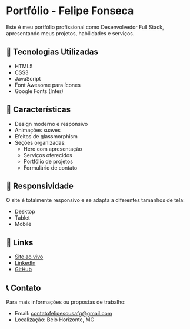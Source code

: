 # Portfólio - Felipe Fonseca

Este é meu portfólio profissional como Desenvolvedor Full Stack, apresentando meus projetos, habilidades e serviços.

## 🚀 Tecnologias Utilizadas

- HTML5
- CSS3
- JavaScript
- Font Awesome para ícones
- Google Fonts (Inter)

## 🌟 Características

- Design moderno e responsivo
- Animações suaves
- Efeitos de glassmorphism
- Seções organizadas:
  - Hero com apresentação
  - Serviços oferecidos
  - Portfólio de projetos
  - Formulário de contato

## 📱 Responsividade

O site é totalmente responsivo e se adapta a diferentes tamanhos de tela:
- Desktop
- Tablet
- Mobile

## 🔗 Links

- [Site ao vivo](https://iamfeelipee.github.io/portifolio2025/)
- [LinkedIn](https://www.linkedin.com/in/felipe-leonardo-9562a9340/)
- [GitHub](https://github.com/iamfeelipee)

## 📞 Contato

Para mais informações ou propostas de trabalho:
- Email: contatofelipesousafg@gmail.com
- Localização: Belo Horizonte, MG 